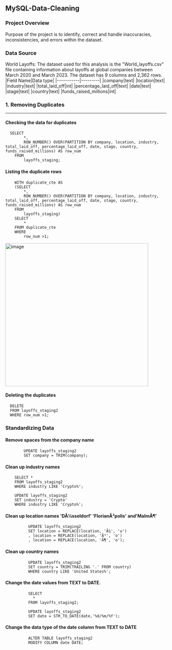 ## MySQL-Data-Cleaning

### Project Overview
Purpose of the project is to identify, correct and handle inaccuracies, inconsistencies, and errors within the dataset.

### Data Source
World Layoffs: The dataset used for this analysis is the "World_layoffs.csv" file containing information about layoffs at global companies between March 2020 and March 2023. The dataset has 9 columns and 2,362 rows.
|Field Name|Data type|
|-----------|---------|
|company|text|
|location|text|
|industry|text|
|total_laid_off|int|
|percentage_laid_off|text|
|date|text|
|stage|text|
|country|text|
|funds_raised_millions|int|

### 1. Removing Duplicates
-----------------------------------------------------------------------------------------------------------------------------------------------------------------------
#### Checking the data for duplicates

      SELECT
        	*,
            ROW_NUMBER() OVER(PARTITION BY company, location, industry, total_laid_off, percentage_laid_off, date, stage, country, funds_raised_millions) AS row_num
        FROM
        	layoffs_staging;
 
#### Listing the duplicate rows
 
        WITH duplicate_cte AS
        (SELECT
        	*,
            ROW_NUMBER() OVER(PARTITION BY company, location, industry, total_laid_off, percentage_laid_off, date, stage, country, funds_raised_millions) AS row_num
        FROM
        	layoffs_staging)
        SELECT
        	*
        FROM duplicate_cte
        WHERE
        	row_num >1;
  
  <img width="446" alt="image" src="https://github.com/irenhajnal/MySQL-Data-Cleaning/assets/122035130/b47ae9c6-6380-4392-aa46-f01519f465d7">

#### Deleting the duplicates

      DELETE
      FROM layoffs_staging2
      WHERE row_num >1;

### Standardizing Data

#### Remove spaces from the company name
            UPDATE layoffs_staging2
            SET company = TRIM(company);

#### Clean up industry names
       
        SELECT *
        FROM layoffs_staging2
        WHERE industry LIKE 'Crypto%';
        
        UPDATE layoffs_staging2
        SET industry = 'Crypto'
        WHERE industry LIKE 'Crypto%';
        
#### Clean up location names 'DÃ¼sseldorf' 'FlorianÃ³polis' and'MalmÃ¶'
              UPDATE layoffs_staging2
              SET location = REPLACE(location, 'Ã¼', 'u')
              , location = REPLACE(location, 'Ã³', 'o')
              , location = REPLACE(location, 'Ã¶', 'o');
              
#### Clean up country names
              UPDATE layoffs_staging2
              SET country = TRIM(TRAILING '.' FROM country)
              WHERE country LIKE 'United States%';

#### Change the date values from TEXT to DATE.
              SELECT
              	*
              FROM layoffs_staging2;
              
              UPDATE layoffs_staging2
              SET date = STR_TO_DATE(date,'%d/%m/%Y');

#### Change the data type of the date column from TEXT to DATE
              ALTER TABLE layoffs_staging2
              MODIFY COLUMN date DATE;

  
